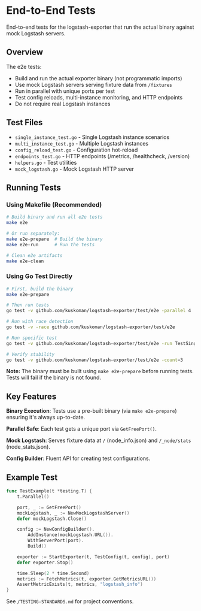 # End-to-End Tests

End-to-end tests for the logstash-exporter that run the actual binary against mock Logstash servers.

## Overview

The e2e tests:

- Build and run the actual exporter binary (not programmatic imports)
- Use mock Logstash servers serving fixture data from `/fixtures`
- Run in parallel with unique ports per test
- Test config reloads, multi-instance monitoring, and HTTP endpoints
- Do not require real Logstash instances

## Test Files

- `single_instance_test.go` - Single Logstash instance scenarios
- `multi_instance_test.go` - Multiple Logstash instances
- `config_reload_test.go` - Configuration hot-reload
- `endpoints_test.go` - HTTP endpoints (/metrics, /healthcheck, /version)
- `helpers.go` - Test utilities
- `mock_logstash.go` - Mock Logstash HTTP server

## Running Tests

### Using Makefile (Recommended)

```bash
# Build binary and run all e2e tests
make e2e

# Or run separately:
make e2e-prepare  # Build the binary
make e2e-run      # Run the tests

# Clean e2e artifacts
make e2e-clean
```

### Using Go Test Directly

```bash
# First, build the binary
make e2e-prepare

# Then run tests
go test -v github.com/kuskoman/logstash-exporter/test/e2e -parallel 4

# Run with race detection
go test -v -race github.com/kuskoman/logstash-exporter/test/e2e

# Run specific test
go test -v github.com/kuskoman/logstash-exporter/test/e2e -run TestSingleInstance

# Verify stability
go test -v github.com/kuskoman/logstash-exporter/test/e2e -count=3
```

**Note:** The binary must be built using `make e2e-prepare` before running tests. Tests will fail if the binary is not found.

## Key Features

**Binary Execution**: Tests use a pre-built binary (via `make e2e-prepare`) ensuring it's always up-to-date.

**Parallel Safe**: Each test gets a unique port via `GetFreePort()`.

**Mock Logstash**: Serves fixture data at `/` (node_info.json) and `/_node/stats` (node_stats.json).

**Config Builder**: Fluent API for creating test configurations.

## Example Test

```go
func TestExample(t *testing.T) {
    t.Parallel()

    port, _ := GetFreePort()
    mockLogstash, _ := NewMockLogstashServer()
    defer mockLogstash.Close()

    config := NewConfigBuilder().
        AddInstance(mockLogstash.URL()).
        WithServerPort(port).
        Build()

    exporter := StartExporter(t, TestConfig(t, config), port)
    defer exporter.Stop()

    time.Sleep(2 * time.Second)
    metrics := FetchMetrics(t, exporter.GetMetricsURL())
    AssertMetricExists(t, metrics, "logstash_info")
}
```

See `/TESTING-STANDARDS.md` for project conventions.
